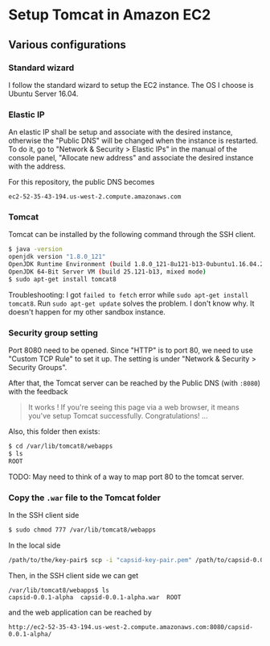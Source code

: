 # Setup Tomcat in Amazon EC2

## Various configurations

### Standard wizard

I follow the standard wizard to setup the EC2 instance. The OS I choose is Ubuntu Server 16.04.

### Elastic IP

An elastic IP shall be setup and associate with the desired instance, otherwise the "Public DNS" will be changed when the instance is restarted. To do it, go to "Network & Security > Elastic IPs" in the manual of the console panel, "Allocate new address" and associate the desired instance with the address.

For this repository, the public DNS becomes

```
ec2-52-35-43-194.us-west-2.compute.amazonaws.com
```

### Tomcat

Tomcat can be installed by the following command through the SSH client.

```bash
$ java -version
openjdk version "1.8.0_121"
OpenJDK Runtime Environment (build 1.8.0_121-8u121-b13-0ubuntu1.16.04.2-b13)
OpenJDK 64-Bit Server VM (build 25.121-b13, mixed mode)
$ sudo apt-get install tomcat8
```

Troubleshooting: I got `failed to fetch` error while `sudo apt-get install tomcat8`. Run `sudo apt-get update` solves the problem. I don't know why. It doesn't happen for my other sandbox instance.

### Security group setting

Port 8080 need to be opened. Since "HTTP" is to port 80, we need to use "Custom TCP Rule" to set it up. The setting is under "Network & Security > Security Groups".

After that, the Tomcat server can be reached by the Public DNS (with `:8080`) with the feedback

> It works !
> If you're seeing this page via a web browser, it means you've setup Tomcat successfully. Congratulations!
> ...

Also, this folder then exists:

```bash
$ cd /var/lib/tomcat8/webapps
$ ls
ROOT
```

TODO: May need to think of a way to map port 80 to the tomcat server.

### Copy the `.war` file to the Tomcat folder

In the SSH client side

```bash
$ sudo chmod 777 /var/lib/tomcat8/webapps
```

In the local side

```bash
/path/to/the/key-pair$ scp -i "capsid-key-pair.pem" /path/to/capsid-0.0.1-alpha.war ubuntu@ec2-52-35-43-194.us-west-2.compute.amazonaws.com:/var/lib/tomcat8/webapps
```

Then, in the SSH client side we can get

```
/var/lib/tomcat8/webapps$ ls
capsid-0.0.1-alpha  capsid-0.0.1-alpha.war  ROOT
```

and the web application can be reached by

```
http://ec2-52-35-43-194.us-west-2.compute.amazonaws.com:8080/capsid-0.0.1-alpha/
```
